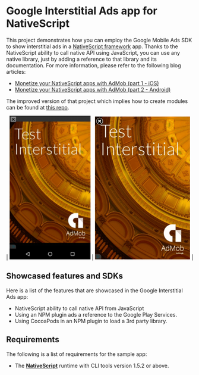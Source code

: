 Google Interstitial Ads app for NativeScript
=============================

This project demonstrates how you can employ the Google Mobile Ads SDK to show interstitial ads in a [NativeScript framework](http://github.com/nativescript/nativescript) app. Thanks to the NativeScript ability to call native API using JavaScript, you can use any native library, just by adding a reference to that library and its documentation. For more information, please refer to the following blog articles:

- [Monetize your NativeScript apps with AdMob (part 1 - iOS)](https://www.nativescript.org/blog/monetize-your-nativescript-apps-with-admob-(part-1---ios))
- [Monetize your NativeScript apps with AdMob (part 2 - Android)](https://www.nativescript.org/blog/monetize-your-nativescript-apps-with-admob-(part-2---android))

The improved version of that project which implies how to create modules can be found at [this repo](https://github.com/nikolay-diyanov/sample-googleads-interstitial-mod).


| ![Alt text](/googleads-interstitial-android.png) | ![Alt text](/googleads-interstitial-ios.png) |  

## Showcased features and SDKs

Here is a list of the features that are showcased in the Google Interstitial Ads app:

- NativeScript ability to call native API from JavaScript
- Using an NPM plugin ads a reference to the Google Play Services.
- Using CocoaPods in an NPM plugin to load a 3rd party library.

## Requirements  

The following is a list of requirements for the sample app:

- The [**NativeScript**](http://docs.nativescript.org/setup/quick-setup#the-nativescript-cli) runtime with CLI tools version 1.5.2 or above. 

